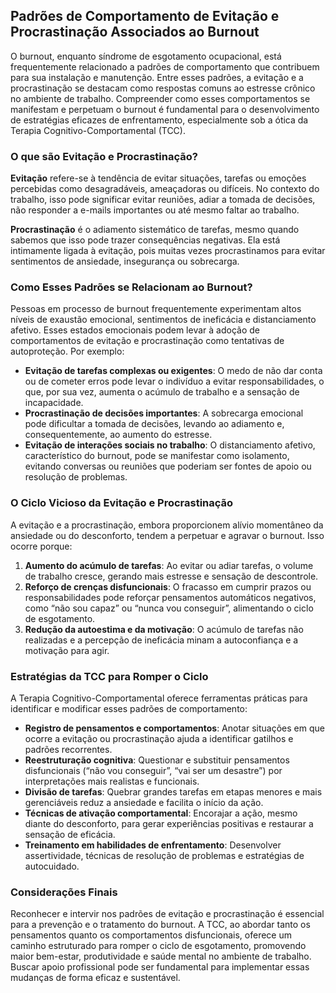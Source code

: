 
## Padrões de Comportamento de Evitação e Procrastinação Associados ao Burnout

O burnout, enquanto síndrome de esgotamento ocupacional, está frequentemente relacionado a padrões de comportamento que contribuem para sua instalação e manutenção. Entre esses padrões, a evitação e a procrastinação se destacam como respostas comuns ao estresse crônico no ambiente de trabalho. Compreender como esses comportamentos se manifestam e perpetuam o burnout é fundamental para o desenvolvimento de estratégias eficazes de enfrentamento, especialmente sob a ótica da Terapia Cognitivo-Comportamental (TCC).

### O que são Evitação e Procrastinação?

**Evitação** refere-se à tendência de evitar situações, tarefas ou emoções percebidas como desagradáveis, ameaçadoras ou difíceis. No contexto do trabalho, isso pode significar evitar reuniões, adiar a tomada de decisões, não responder a e-mails importantes ou até mesmo faltar ao trabalho.

**Procrastinação** é o adiamento sistemático de tarefas, mesmo quando sabemos que isso pode trazer consequências negativas. Ela está intimamente ligada à evitação, pois muitas vezes procrastinamos para evitar sentimentos de ansiedade, insegurança ou sobrecarga.

### Como Esses Padrões se Relacionam ao Burnout?

Pessoas em processo de burnout frequentemente experimentam altos níveis de exaustão emocional, sentimentos de ineficácia e distanciamento afetivo. Esses estados emocionais podem levar à adoção de comportamentos de evitação e procrastinação como tentativas de autoproteção. Por exemplo:

- **Evitação de tarefas complexas ou exigentes**: O medo de não dar conta ou de cometer erros pode levar o indivíduo a evitar responsabilidades, o que, por sua vez, aumenta o acúmulo de trabalho e a sensação de incapacidade.
- **Procrastinação de decisões importantes**: A sobrecarga emocional pode dificultar a tomada de decisões, levando ao adiamento e, consequentemente, ao aumento do estresse.
- **Evitação de interações sociais no trabalho**: O distanciamento afetivo, característico do burnout, pode se manifestar como isolamento, evitando conversas ou reuniões que poderiam ser fontes de apoio ou resolução de problemas.

### O Ciclo Vicioso da Evitação e Procrastinação

A evitação e a procrastinação, embora proporcionem alívio momentâneo da ansiedade ou do desconforto, tendem a perpetuar e agravar o burnout. Isso ocorre porque:

1. **Aumento do acúmulo de tarefas**: Ao evitar ou adiar tarefas, o volume de trabalho cresce, gerando mais estresse e sensação de descontrole.
2. **Reforço de crenças disfuncionais**: O fracasso em cumprir prazos ou responsabilidades pode reforçar pensamentos automáticos negativos, como “não sou capaz” ou “nunca vou conseguir”, alimentando o ciclo de esgotamento.
3. **Redução da autoestima e da motivação**: O acúmulo de tarefas não realizadas e a percepção de ineficácia minam a autoconfiança e a motivação para agir.

### Estratégias da TCC para Romper o Ciclo

A Terapia Cognitivo-Comportamental oferece ferramentas práticas para identificar e modificar esses padrões de comportamento:

- **Registro de pensamentos e comportamentos**: Anotar situações em que ocorre a evitação ou procrastinação ajuda a identificar gatilhos e padrões recorrentes.
- **Reestruturação cognitiva**: Questionar e substituir pensamentos disfuncionais (“não vou conseguir”, “vai ser um desastre”) por interpretações mais realistas e funcionais.
- **Divisão de tarefas**: Quebrar grandes tarefas em etapas menores e mais gerenciáveis reduz a ansiedade e facilita o início da ação.
- **Técnicas de ativação comportamental**: Encorajar a ação, mesmo diante do desconforto, para gerar experiências positivas e restaurar a sensação de eficácia.
- **Treinamento em habilidades de enfrentamento**: Desenvolver assertividade, técnicas de resolução de problemas e estratégias de autocuidado.

### Considerações Finais

Reconhecer e intervir nos padrões de evitação e procrastinação é essencial para a prevenção e o tratamento do burnout. A TCC, ao abordar tanto os pensamentos quanto os comportamentos disfuncionais, oferece um caminho estruturado para romper o ciclo de esgotamento, promovendo maior bem-estar, produtividade e saúde mental no ambiente de trabalho. Buscar apoio profissional pode ser fundamental para implementar essas mudanças de forma eficaz e sustentável.
```
